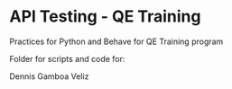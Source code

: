 # API Testing - QE Training

Practices for Python and Behave for QE Training program

Folder for scripts and code for:

Dennis Gamboa Veliz